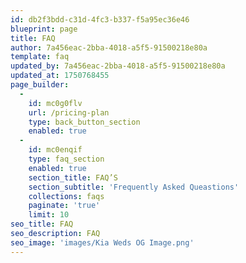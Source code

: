 ```yaml
---
id: db2f3bdd-c31d-4fc3-b337-f5a95ec36e46
blueprint: page
title: FAQ
author: 7a456eac-2bba-4018-a5f5-91500218e80a
template: faq
updated_by: 7a456eac-2bba-4018-a5f5-91500218e80a
updated_at: 1750768455
page_builder:
  -
    id: mc0g0flv
    url: /pricing-plan
    type: back_button_section
    enabled: true
  -
    id: mc0enqif
    type: faq_section
    enabled: true
    section_title: FAQ’S
    section_subtitle: 'Frequently Asked Queastions'
    collections: faqs
    paginate: 'true'
    limit: 10
seo_title: FAQ
seo_description: FAQ
seo_image: 'images/Kia Weds OG Image.png'
---
```

